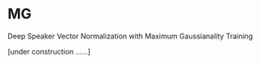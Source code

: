 # MG
Deep Speaker Vector Normalization with Maximum Gaussianality Training

[under construction ……]
